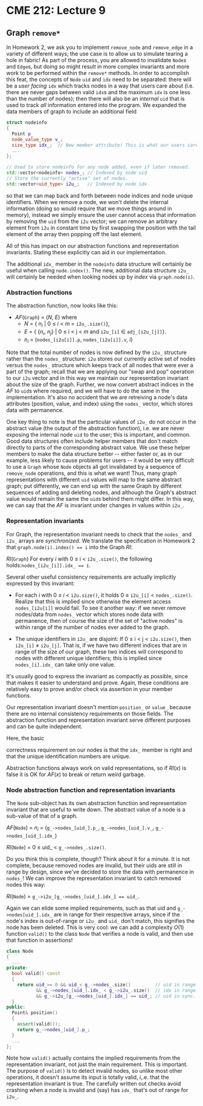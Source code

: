 # CME 212: Lecture 9

## Graph `remove*`

In Homework 2, we ask you to implement `remove_node` and `remove_edge` in a variety of different ways; the use case is to allow us to 
simulate tearing a hole in fabric! As part of the process, 
you are allowed to invalidate `Node`s and `Edge`s, 
but doing so might result in more complex invariants and 
more work to be performed within the `remove*` methods. 
In order to accomplish this feat, 
the concepts of `Node` `uid` and `idx` need to be separated:
there will be a _user facing_ `idx` which tracks nodes in a way that users 
care about (i.e. there are never gaps between valid `idx`s and the maximum 
`idx` is one less than the number of nodes); then there will also be an
_internal_ `uid` that is used to track _all_ information entered into the
program.
We expanded the data members of graph to include an additional field
```c++
struct nodeinfo
{
  Point p_
  node_value_type v_;
  size_type idx_;  // New member attribute! This is what our users care about.
  ...
};

// Used to store nodeinfo for any node added, even if later removed.
std::vector<nodeinfo> nodes_; // Indexed by node uid
// Store the currently "active" set of nodes.
std::vector<uid_type> i2u_;   // Indexed by node idx
```
so that we can map back and forth between node indices and node unique identifiers. 
When we remove a node, we won't delete the internal information
(doing so would require that we move things around in memory), instead we simply
ensure
the user cannot access that information by removing the `uid` from the `i2u`
vector; we can remove an arbitrary element from `i2u` in constant time by first
swapping the position with the tail element of the array then popping off the
last element.

All of this has impact on our abstraction functions and representation invariants. Stating these explicitly
can aid in our implementation.

The additional `idx_` member in the `nodeinfo` data structure will 
certainly be useful when calling `node.index()`. The new, additional data structure `i2u_` will certainly be needed when looking nodes up by _index_ via `graph.node(i)`.


### Abstraction functions ###

The abstraction function, now looks like this:

- _AF_(`Graph`) = (_N_, _E_) where
    - _N_ = { _n<sub>i</sub>_ | 0 &le; _i_ < _m_ = `i2u_.size()`},
    - _E_ = { {_n<sub>i</sub>_, _n<sub>j</sub>_} | 0 &le; i < j < _m_ and `i2u_[i]` &isin; `adj_[i2u_[j]]`}.
    - _n<sub>i</sub>_ = (`nodes_[i2u[i]].p`, `nodes_[i2u[i]].v`, _i_)

Note that the total number of nodes is now defined by the `i2u_` structure rather than the `nodes_` structure: `i2u` stores our currently active set of nodes versus the `nodes_` structure which keeps track of all nodes that were ever a part of the graph; recall that we are applying our "swap and pop" operation to our `i2u` vector and in this way we maintain our representation invariant about the size of the graph. 
Further, we now convert abstract indices in 
the _AF_ to `uid`s where required, and we will
have to do the same in the implementation. It's also no accident that we are retreiving a node's data attributes (position, value, and index) using the
`nodes_` vector, which stores data with permanence.

One key thing to note is that the particular values of `i2u_` do not occur in the abstract value
(the output of the abstraction function), i.e. we are never exposing the internal node `uid` to the user; this is important, and common. Good data
structures often include helper members that don't match directly to parts of the corresponding abstract value. We use these helper members to make the 
data structure better -- either faster or,
as in our example, less likely to cause problems for users -- 
it would be very difficult to use a `Graph`
whose `Node` objects all got invalidated by a sequence of `remove_node` operations, and this is what we want! 
Thus, many graph representations with different `uid` values will map to the same abstract graph; put differently, we can end up with the same Graph by different sequences of adding and deleting nodes, and although the Graph's abstract value would remain the same the `uid`s behind them might differ.
In this way, we can say that the _AF_ is invariant 
under changes in values within `i2u_`.


### Representation invariants ###

For Graph, the representation invariant needs to check that
the `nodes_` and `i2u_` arrays are _synchronized_. We translate the specification in Homework 2 that
`graph.node(i).index() == i` into the Graph _RI_:

_RI_(`Graph`) For every _i_ with 0 &le; i < `i2u_.size()`, the following holds:`nodes_[i2u_[i]].idx_ == i`.

Several other useful consistency requirements are actually implicitly expressed by this invariant:

- For each _i_ with 0 &le; _i_ < `i2u.size()`, it holds 0 &le; `i2u_[i]` < `nodes_.size()`.
Realize that this is implied since otherwise the element access `nodes_[i2u[i]]` would fail. To see it another way: if we never remove nodes/data from `nodes_` vector which stores node data with permanence, then of course the size of the set of "active nodes" is within range of the number of nodes ever added to the graph.

- The unique identifiers in `i2u_` are disjoint: If 0 &le; i < j < `i2u.size()`, then `i2u_[i]` &ne; `i2u_[j]`. That is, if we have two different indices that are in range of the size of our graph, these two indices will correspond to nodes with different unique identifiers; this is implied since `nodes_[i].idx_` can take only one value.

It's usually good to express the invariant as compactly as possible, since that makes it easier
to understand and prove. Again, these conditions are relatively easy to prove and/or check
via assertion in your member functions.

Our representation invariant doesn't mention `position_` or `value_` because there are no
internal consistency requirements on those fields. The abstraction function and representation
invariant serve different purposes and can be quite independent.

<!-- The key thing to note here is that values not listed in the abstract concept --> <!-- appear in the -->
<!-- representation invariant. This is again important, and common. We add helper --> <!-- members -->
<!-- to improve the data structure, but they have to be correct to help! And --> Here, the basic
correctness requirement on our nodes is that the `idx_` member is right and that the unique identification numbers are unique.

Abstraction functions always work on valid representations, so if _RI_(_x_) is false it is OK for
_AF_(_x_) to break or return weird garbage.


### Node abstraction function and representation invariants ###

The `Node` sub-object has its own abstraction function and representation
invariant that are useful to write down. The abstract value of a node is a sub-value of that
of a graph.

_AF_(`Node`) = _n<sub>i</sub>_ = (`g_->nodes_[uid_].p_`, `g_->nodes_[uid_].v_`, `g_->nodes_[uid_].idx_`)

_RI_(`Node`) = 0 &le; uid_ < `g_->nodes_.size()`.

Do you think this is complete, though? Think about it for a minute.
It is not complete, because removed nodes are invalid, but their uids are still in range by
design, since we've decided to store the data with permanence in `nodes_`! We can improve the representation invariant to catch removed nodes this way:

_RI_(`Node`) = `g_->i2u_[g_->nodes_[uid_].idx_] == uid_`.

Again we can elide some implied requirements, such as that uid and `g_->nodes[uid_].idx_`
are in range for their respective arrays, since if the node's index is out-of-range or `i2u_` and `uid_`
don't match, this signifies the node has been deleted. This is very cool: we can add a complexity _O_(1) function `valid()`
to the class `Node` that verifies a node is valid, and then use that function in assertions!

```c++
class Node
{
  ...
private:
  bool valid() const
  {
    return uid_>= 0 && uid_< g_->nodes_.size()         // uid in range.
           && g_->nodes_[uid_].idx_ < g_->i2u_.size()  // idx in range.
           && g_->i2u_[g_->nodes_[uid_].idx_] == uid_; // uid in sync.
  }
public:
  Point& position()
  {
    assert(valid());
    return g_->nodes_[uid_].p_;
  }
  ...
};
```
Note how `valid()` actually contains the implied requirements from the representation invariant, not just the main requirement. This is important. The purpose of `valid()` is to detect
invalid nodes, so unlike most other operations, it doesn't assume its input is totally valid, i,.e. that the representation invariant is true. The carefully written out checks avoid crashing when a node is invalid and (say) has `idx_` that's out of range for `i2u_`. 
